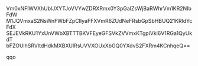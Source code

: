 Vm0xNFlWVXhUblJXYTJoVVYwZDRXRmx0Y3pGalZsWjBaRWhrVm1KR2NIbFdW
M1JQVmxaS2NsWnFWbFZpClIyaFFXVmR6ZUdNeFRsbGpSbHBUQ21KRldYcFdX
SEJEVkRKU1YxUnVWbXBTTTBKVFEyeGFSVkZVVmxKTgpiVkl6V1RGa1QyUkdT
bFZOUlhSRVltdHdkMXBXUlRsUVVXOUxXbGQ0YXdvS2FXRm4KCnhqeQ==

qqo